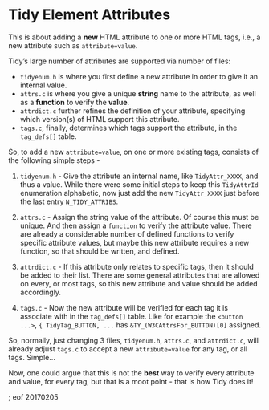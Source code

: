 # Tidy Element Attributes

This is about adding a **new** HTML attribute to one or more HTML tags, i.e., a new attribute such as `attribute=value`.

Tidy’s large number of attributes are supported via number of files:

  - `tidyenum.h` is where you first define a new attribute in order to give it an internal value.
  - `attrs.c` is where you give a unique **string** name to the attribute, as well as a **function** to verify the **value**.
  - `attrdict.c` further refines the definition of your attribute, specifying which version(s) of HTML support this attribute.
  - `tags.c`, finally, determines which tags support the attribute, in the `tag_defs[]` table.

So, to add a new `attribute=value`, on one or more existing tags, consists of the following simple steps -

 1. `tidyenum.h` - Give the attribute an internal name, like `TidyAttr_XXXX`, and thus a value. While there were some initial steps to keep this `TidyAttrId` enumeration alphabetic, now just add the new `TidyAttr_XXXX` just before the last entry `N_TIDY_ATTRIBS`.

 2. `attrs.c` - Assign the string value of the attribute. Of course this must be unique. And then assign a `function` to verify the attribute value. There are already a considerable number of defined functions to verify specific attribute values, but maybe this new attribute requires a new function, so that should be written, and defined.
 
 3. `attrdict.c` - If this attribute only relates to specific tags, then it should be added to their list. There are some general attributes that are allowed on every, or most tags, so this new attribute and value should be added accordingly.
 
 4. `tags.c` - Now the new attribute will be verified for each tag it is associate with in the `tag_defs[]` table. Like for example the `<button ...>`, `{ TidyTag_BUTTON, ...` has `&TY_(W3CAttrsFor_BUTTON)[0]` assigned.

So, normally, just changing 3 files, `tidyenum.h`, `attrs.c`, and `attrdict.c`, will already adjust `tags.c` to accept a new `attribute=value` for any tag, or all tags. Simple...

Now, one could argue that this is not the **best** way to verify every attribute and value, for every tag, but that is a moot point - that is how Tidy does it!

; eof 20170205
